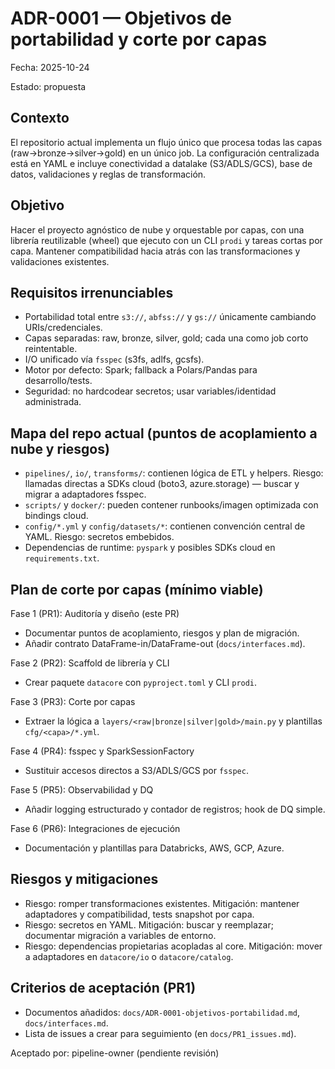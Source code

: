 <!--- ADR: Architectural Decision Record -->
# ADR-0001 — Objetivos de portabilidad y corte por capas

Fecha: 2025-10-24

Estado: propuesta

Contexto
--------
El repositorio actual implementa un flujo único que procesa todas las capas (raw→bronze→silver→gold) en un único job. La configuración centralizada está en YAML e incluye conectividad a datalake (S3/ADLS/GCS), base de datos, validaciones y reglas de transformación.

Objetivo
--------
Hacer el proyecto agnóstico de nube y orquestable por capas, con una librería reutilizable (wheel) que ejecuto con un CLI `prodi` y tareas cortas por capa. Mantener compatibilidad hacia atrás con las transformaciones y validaciones existentes.

Requisitos irrenunciables
------------------------
- Portabilidad total entre `s3://`, `abfss://` y `gs://` únicamente cambiando URIs/credenciales.
- Capas separadas: raw, bronze, silver, gold; cada una como job corto reintentable.
- I/O unificado vía `fsspec` (s3fs, adlfs, gcsfs).
- Motor por defecto: Spark; fallback a Polars/Pandas para desarrollo/tests.
- Seguridad: no hardcodear secretos; usar variables/identidad administrada.

Mapa del repo actual (puntos de acoplamiento a nube y riesgos)
-----------------------------------------------------------
- `pipelines/`, `io/`, `transforms/`: contienen lógica de ETL y helpers. Riesgo: llamadas directas a SDKs cloud (boto3, azure.storage) — buscar y migrar a adaptadores fsspec.
- `scripts/` y `docker/`: pueden contener runbooks/imagen optimizada con bindings cloud.
- `config/*.yml` y `config/datasets/*`: contienen convención central de YAML. Riesgo: secretos embebidos.
- Dependencias de runtime: `pyspark` y posibles SDKs cloud en `requirements.txt`.

Plan de corte por capas (mínimo viable)
------------------------------------
Fase 1 (PR1): Auditoría y diseño (este PR)
- Documentar puntos de acoplamiento, riesgos y plan de migración.
- Añadir contrato DataFrame-in/DataFrame-out (`docs/interfaces.md`).

Fase 2 (PR2): Scaffold de librería y CLI
- Crear paquete `datacore` con `pyproject.toml` y CLI `prodi`.

Fase 3 (PR3): Corte por capas
- Extraer la lógica a `layers/<raw|bronze|silver|gold>/main.py` y plantillas `cfg/<capa>/*.yml`.

Fase 4 (PR4): fsspec y SparkSessionFactory
- Sustituir accesos directos a S3/ADLS/GCS por `fsspec`.

Fase 5 (PR5): Observabilidad y DQ
- Añadir logging estructurado y contador de registros; hook de DQ simple.

Fase 6 (PR6): Integraciones de ejecución
- Documentación y plantillas para Databricks, AWS, GCP, Azure.

Riesgos y mitigaciones
----------------------
- Riesgo: romper transformaciones existentes. Mitigación: mantener adaptadores y compatibilidad, tests snapshot por capa.
- Riesgo: secretos en YAML. Mitigación: buscar y reemplazar; documentar migración a variables de entorno.
- Riesgo: dependencias propietarias acopladas al core. Mitigación: mover a adaptadores en `datacore/io` o `datacore/catalog`.

Criterios de aceptación (PR1)
---------------------------
- Documentos añadidos: `docs/ADR-0001-objetivos-portabilidad.md`, `docs/interfaces.md`.
- Lista de issues a crear para seguimiento (en `docs/PR1_issues.md`).

Aceptado por: pipeline-owner (pendiente revisión)
